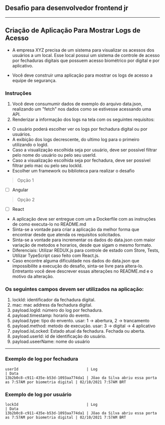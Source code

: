 ## Desafio para desenvolvedor frontend jr  

---

## Criação de Aplicação Para Mostrar Logs de Acesso
  
* A empresa XYZ precisa de um sistema para visualizar os acessos dos usuários a um local. Esse local possui um sistema de controle de acesso por fechaduras digitais que possuem acesso biométrico por digital e por aplicativo.  
  
* Você deve construir uma aplicação para mostrar os logs de acesso a equipe de segurança.


### Instruções
1. Você deve consumumir dados de exemplo do arquivo data.json, realizando um "fetch" nos dados como se estivesse acessando uma API.
2. Renderizar a informação dos logs na tela com os seguintes requisitos:
* O usuário poderá escolher ver os logs por fechadura digital ou por usuários.
* A exibição dos logs decrescente, do ultimo log para o primeiro utilizando o logId.
* Caso a visualização escolhida seja por usuário, deve ser possível filtrar pelo nome do usuário ou pelo seu userId.
* Caso a visualização escolhida seja por fechadura, deve ser possível filtrar pelo mac ou pelo seu lockId.
* Escolher um framework ou biblioteca para realizar o desafio
> Opção 1 
- [ ] Angular
> Opção 2 
- [ ] React  
* A aplicação deve ser entregue com um a Dockerfile com as instruções de como executa-lo no README.md
* Sinta-se a vontade para criar a aplicação da melhor forma que encontrar desde que atenda os requisitos solicitados.
* Sinta-se a vontade para incrementar os dados do data.json com maior variação de metodos e horarios, desde que sigam o mesmo formato.
* Diferenciais: Utilizar REDUX.js para controle de estado com Store, Tests, Utilizar TypeScript caso feito com React.js.
* Caso encontre alguma dificuldade nos dados do data.json que impossibilite a execução do desafio, sinta-se livre para altera-lo. Entretanto você deve descrever essas alterações no README.md e o motivo da alteração.

### Os seguintes campos devem ser utilizados na aplicação:
1. lockId: identificador da fechadura digital.
2. mac: mac address da fechadura digital.
3. payload.logId: número do log por fechadura.
4. payload.timestamp: horario do evento.
5. payload.type: tipo do envento. usar: 1 -> abertura, 2 -> trancamento
6. payload.method: metodo de execução. usar: 3 -> digital -> 4 aplicativo
7. payload.isLocked: Estado atual da fechadura. Fechada ou aberta.
8. payload.userId: id de identificação do usuário.
9. payload.useerName: nome do usuário
---

### Exemplo de log por fechadura
```
userId                               | Log                                                            | Data
13b2b0c8-c911-435e-b53d-1093aa774da1 | Jõao da Silva abriu essa porta as 7:57AM por biometria digital | 02/10/2021 7:57AM BRT
```
### Exemplo de log por usuário
```
lockId                               | Log                                                            | Data
13b2b0c8-c911-435e-b53d-1093aa774da1 | Jõao da Silva abriu essa porta as 7:57AM por biometria digital | 02/10/2021 7:57AM BRT
```